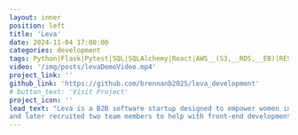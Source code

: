 ```yaml
---
layout: inner
position: left
title: 'Leva'
date: 2024-11-04 17:00:00
categories: development
tags: Python|Flask|Pytest|SQL|SQLAlchemy|React|AWS__(S3,__RDS,__EB)|RESTful__API|JavaScript
video: '/img/posts/levaDemoVideo.mp4'
project_link: ''
github_link: 'https://github.com/brennanb2025/leva_development'
# button_text: 'Visit Project'
project_icon: ''
lead_text: "Leva is a B2B software startup designed to empower women in the workplace through mentorship. I co-founded and individually developed the minimum viable product for Leva during my freshman year of college,
and later recruited two team members to help with front-end development. I also directed the development of the website's second iteration (and did almost all of the backend development) for a >50 user beta test with Northwestern's Society of Women Engineers, achieving 0 reported bugs despite heavy use. Please give the demo video a watch!"
---
```

